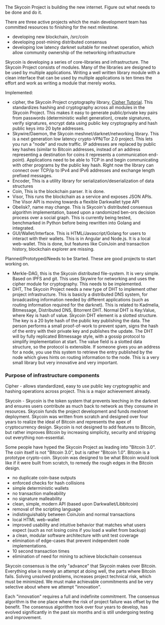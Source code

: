 The Skycoin Project is building the new internet. Figure out what needs to be done and do it.

There are three active projects which the main development team has committed resources to finishing for the next milestone. 
- developing new blockchain, /src/coin
- developing post-mining distributed consensus 
- developing low latency darknet suitable for meshnet operation, which allow community ownership of the networking infrastructure

Skycoin is developing a series of core-libraries and infrastructure. The Skycoin Project consists of modules. Many of the libraries are designed to be used by multiple applications. Writing a well written library module with a clean interface that can be used by multiple applications is ten times the effort and work as writing a module that merely works.

Implemented:
- cipher, the Skycoin Project cryptography library, [Cipher Tutorial](cipher). This standardizes hashing and cryptography across all modules in the Skycoin Project. This makes it easy to generate public/private key pairs from passwords (deterministic wallet generation), create signatures, verify signatures, encrypt data using public key cryptography and hash public keys into 20 byte addresses.
- Skywire/Daemon, the Skycoin meshnet/darknet/networking library. This is a next generation low latency crypto-VPN/Tor 2.0 project. This lets you run a "node" and route traffic. IP addresses are replaced by public key hashes (similar to Bitcoin addresses, instead of an address representing a destination for coins it represents a communication end-point). Applications need to be able to TCP in and begin communicating with other programs by the public key hash. Right now the library can connect over TCP/ip to IPv4 and IPv6 addresses and exchange length prefixed messages.
- Encoder, This is a utility library for serialization/deserialization of data structures
- Coin, This is the blockchain parser. It is done.
- Visor, This runs the blockchain as a service and exposes JSON APIs. The Visor API is moving towards a flexible Darkwallet type API
- Obelisk?, name may change. This is Skycoin's distributed consensus algorithm implementation, based upon a randomized ben-ors decision process over a social graph. This is currently being tested, benchmarked in Python before being rewritten into Golang and integrated. 
- GUI/Wallet/Interface. This is HTML/Javascript/Golang for users to interact with their wallets. This is in Angular and Node.js. It is a local web-wallet. This is done, but features like CoinJoin and transaction history, blockchain explorer are missing.

Planned/Prototyped/Needs to be Started. These are good projects to start working on.

- Merkle-DAG, this is the Skycoin distributed file-system. It is very simple. Based on IPFS and git. This uses Skywire for networking and uses the cipher module for cryptography. This needs to be implemented.
- DHT, The Skycoin Project needs a new type of DHT to implement other project infrastructure. This is basicly a distributed DNS system, for broadcasting information needed by different applications (such as routing information required for the darknet). This is related to Kadmelia, Bitmessage, Distributed DNS, Bitorrent DHT. Normal DHT is Key:Value, where Key is hash of value. Skycoin DHT element is a slotted structure. The key is a 20 byte hash of the public key publishing the data. The person performs a small proof-of-work to prevent spam, signs the hash of the entry with their private key and publishes the update. The DHT will by fully replicated Bitmessage style, with a gossip protocol to simplify implementation at start. The value field is a slotted data structure, so the protocol is extensible. If someone gives you an address for a node, you use this system to retrieve the entry published by the node which gives hints on routing information to the node. This is a very small library but very innovative and very important.

### Purpose of infrastructure components

Cipher - allows standardized, easy to use public key cryptographic and hashing operations across project. This is a major achievement already.

Skycoin - Skycoin is the token system that prevents leeching in the darknet and ensures users contribute as much back to network as they consume in resources. Skycoin funds the project development and funds meshnet deployment. Skycoin was written from scratch and designed over four years to realize the ideal of Bitcoin and represents the apex of cryptocurrency design. Skycoin is not designed to add features to Bitcoin, but rather improves Bitcoin by increasing simplicity, security and stripping out everything non-essential.

Some people have hyped the Skycoin Project as leading into "Bitcoin 3.0". The coin itself is not "Bitcoin 3.0", but is rather "Bitcoin 1.0". Bitcoin is a prototype crypto-coin. Skycoin was designed to be what Bitcoin would look like if it were built from scratch, to remedy the rough edges in the Bitcoin design.
- no duplicate coin-base outputs
- enforced checks for hash collisions
- simple deterministic wallets
- no transaction malleability
- no signature malleability
- clean, simple, modern API (based upon Darkwallet/Libbitcoin)
- removal of the scripting language
- indistinguishably between CoinJoin and normal transactions
- local HTML web-wallet
- improved usability and intuitive behavior that matches what users expect (such as not losing coins if you load a wallet from backup)
- a clean, modular software architecture with unit test coverage
- elimination of edge-cases that prevent independent node implementations.
- 10 second transaction times
- elimination of need for mining to achieve blockchain consensus

Skycoin consensus is the only "advance" that Skycoin makes over Bitcoin. Everything else is merely an attempt at doing well, the parts where Bitcoin fails. Solving unsolved problems, increases project technical risk, which must be minimized. We must make achievable commitments and be very selective about where we attempt "innovation".

Each "innovation" requires a full and indefinite commitment. The consensus algorithm is the one place where the risk of project failure was offset by the benefit. The consensus algorithm took over four years to develop, has evolved significantly in the past six months and is still undergoing testing and improvement.